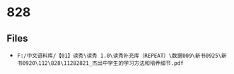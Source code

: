 # 828

## Files

- `F:/中文语料库/【01】读秀\读秀 1.0\读秀补充库（REPEAT）\数据009\新书0925\新书0920\112\828\11282821_杰出中学生的学习方法和培养细节.pdf`
